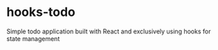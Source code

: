 # hooks-todo
Simple todo application built with React and exclusively using hooks for state management
